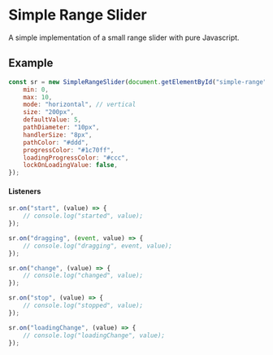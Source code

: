 # Simple Range Slider
A simple implementation of a small range slider with pure Javascript.

## Example
```javascript
const sr = new SimpleRangeSlider(document.getElementById("simple-range"), {
    min: 0,
    max: 10,
    mode: "horizontal", // vertical
    size: "200px",
    defaultValue: 5,
    pathDiameter: "10px",
    handlerSize: "8px",
    pathColor: "#ddd",
    progressColor: "#1c70ff",
    loadingProgressColor: "#ccc",
    lockOnLoadingValue: false,
});
```

#### Listeners
```javascript
sr.on("start", (value) => {
    // console.log("started", value);
});

sr.on("dragging", (event, value) => {
    // console.log("dragging", event, value);
});

sr.on("change", (value) => {
    // console.log("changed", value);
});

sr.on("stop", (value) => {
    // console.log("stopped", value);
});

sr.on("loadingChange", (value) => {
    // console.log("loadingChange", value);
});

```